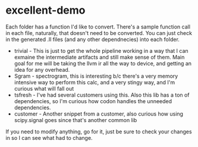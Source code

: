 # excellent-demo

Each folder has a function I'd like to convert.  There's a sample function call in each file, naturally, that doesn't need to be converted.  You can just check in the generated .ll files (and any other dependnecies) into each folder.

- trivial - This is just to get the whole pipeline working in a way that I can exmaine the intermediate artifacts and still make sense of them.  Main goal for me will be taking the llvm ir all the way to device, and getting an idea for any overhead.
- Sgram - spectrogram, this is interesting b/c there's a very memory intensive way to perform this calc, and a very stingy way, and I'm curious what will fall out
- tsfresh - I've had several customers using this.  Also this lib has a ton of dependencies, so I'm curious how codon handles the unneeded dependencies.
- customer - Another snippet from a customer, also curious how using scipy.signal goes since that's another common lib

If you need to modify anything, go for it, just be sure to check your changes in so I can see what had to change.

